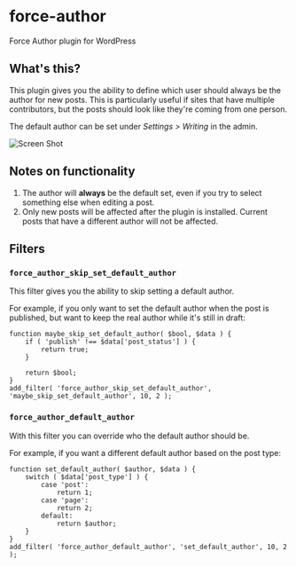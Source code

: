 # force-author
Force Author plugin for WordPress

## What's this?

This plugin gives you the ability to define which user should always be the author for new posts. This is particularly useful if sites that have multiple contributors, but the posts should look like they're coming from one person.

The default author can be set under *Settings > Writing* in the admin.

![Screen Shot](https://user-images.githubusercontent.com/8797898/183119175-9e6de0bd-92e1-4f24-a676-47ac8a39703f.png)

## Notes on functionality

1. The author will **always** be the default set, even if you try to select something else when editing a post.
2. Only new posts will be affected after the plugin is installed. Current posts that have a different author will not be affected.

## Filters

### `force_author_skip_set_default_author`

This filter gives you the ability to skip setting a default author. 

For example, if you only want to set the default author when the post is published, but want to keep the real author while it's still in draft:

```
function maybe_skip_set_default_author( $bool, $data ) {
	if ( 'publish' !== $data['post_status'] ) {
		return true;
	}
	
	return $bool;
}
add_filter( 'force_author_skip_set_default_author', 'maybe_skip_set_default_author', 10, 2 );
```

### `force_author_default_author`

With this filter you can override who the default author should be.

For example, if you want a different default author based on the post type:

```
function set_default_author( $author, $data ) {
	switch ( $data['post_type'] ) {
		case 'post':
			return 1;
		case 'page':
			return 2;
		default:
			return $author;
	}
}
add_filter( 'force_author_default_author', 'set_default_author', 10, 2 );
```
